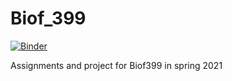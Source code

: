 # Biof_399

[![Binder](https://mybinder.org/badge_logo.svg)](https://mybinder.org/v2/gh/1010shane/Biof_399/HEAD)

Assignments and project for Biof399 in spring 2021

